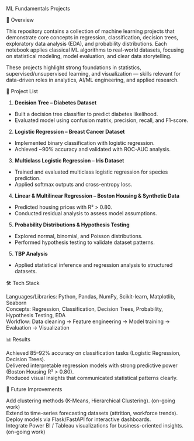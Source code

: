 ML Fundamentals Projects

📌 Overview

This repository contains a collection of machine learning projects that demonstrate core concepts in regression, classification, decision trees, exploratory data analysis (EDA), and probability distributions. Each notebook applies classical ML algorithms to real-world datasets, focusing on statistical modeling, model evaluation, and clear data storytelling.

These projects highlight strong foundations in statistics, supervised/unsupervised learning, and visualization — skills relevant for data-driven roles in analytics, AI/ML engineering, and applied research.

📂 Project List

1. **Decision Tree – Diabetes Dataset**<br />
  - Built a decision tree classifier to predict diabetes likelihood.
  - Evaluated model using confusion matrix, precision, recall, and F1-score.
2. **Logistic Regression – Breast Cancer Dataset**<br />
  - Implemented binary classification with logistic regression.
  - Achieved ~90% accuracy and validated with ROC-AUC analysis.
3. **Multiclass Logistic Regression – Iris Dataset**<br />
  - Trained and evaluated multiclass logistic regression for species prediction.<br />
  - Applied softmax outputs and cross-entropy loss.
4. **Linear & Multilinear Regression – Boston Housing & Synthetic Data**<br />
  - Predicted housing prices with R² > 0.80.<br />
  - Conducted residual analysis to assess model assumptions.
5. **Probability Distributions & Hypothesis Testing**<br />
  - Explored normal, binomial, and Poisson distributions.<br />
  - Performed hypothesis testing to validate dataset patterns.
5. **TBP Analysis**<br />
  - Applied statistical inference and regression analysis to structured datasets.<br />


🛠 Tech Stack

Languages/Libraries: Python, Pandas, NumPy, Scikit-learn, Matplotlib, Seaborn <br />
Concepts: Regression, Classification, Decision Trees, Probability, Hypothesis Testing, EDA  <br />
Workflow: Data cleaning → Feature engineering → Model training → Evaluation → Visualization <br /> 


📊 Results

Achieved 85–92% accuracy on classification tasks (Logistic Regression, Decision Trees).<br />
Delivered interpretable regression models with strong predictive power (Boston Housing R² > 0.80).<br />
Produced visual insights that communicated statistical patterns clearly.<br />


🚀 Future Improvements

Add clustering methods (K-Means, Hierarchical Clustering). (on-going work)<br />
Extend to time-series forecasting datasets (attrition, workforce trends).<br />
Deploy models via Flask/FastAPI for interactive dashboards.<br />
Integrate Power BI / Tableau visualizations for business-oriented insights. (on-going work)<br />

